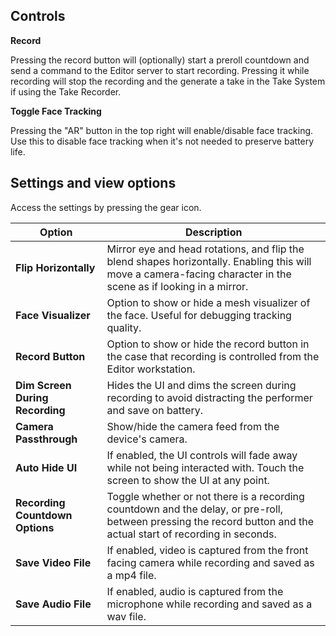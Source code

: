 ## Controls

**Record**

Pressing the record button will (optionally) start a preroll countdown and send a command to the Editor server to start recording. Pressing it while recording will stop the recording and the generate a take in the Take System if using the Take Recorder.

**Toggle Face Tracking**

Pressing the "AR" button in the top right will enable/disable face tracking. Use this to disable face tracking when it's not needed to preserve battery life.

## Settings and view options

Access the settings by pressing the gear icon.

| Option                      | Description                                                  |
| --------------------------- | ------------------------------------------------------------ |
| **Flip Horizontally**         | Mirror eye and head rotations, and flip the blend shapes horizontally. Enabling this will move a camera-facing character in the scene as if looking in a mirror. |
| **Face Visualizer**         | Option to show or hide a mesh visualizer of the face. Useful for debugging tracking quality. |
| **Record Button**           | Option to show or hide the record button in the case that recording is controlled from the Editor workstation. |
| **Dim Screen During Recording**           | Hides the UI and dims the screen during recording to avoid distracting the performer and save on battery. |
| **Camera Passthrough**           | Show/hide the camera feed from the device's camera. |
| **Auto Hide UI**          | If enabled, the UI controls will fade away while not being interacted with. Touch the screen to show the UI at any point. |
| **Recording Countdown Options** | Toggle whether or not there is a recording countdown and the delay, or pre-roll, between pressing the record button and the actual start of recording in seconds. |
| **Save Video File** | If enabled, video is captured from the front facing camera while recording and saved as a mp4 file. |
| **Save Audio File** | If enabled, audio is captured from the microphone while recording and saved as a wav file. |




